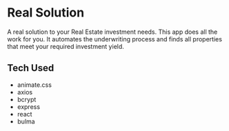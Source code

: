 # Real Solution

A real solution to your Real Estate investment needs. This app does all the work for you. It automates the underwriting process and finds all properties that meet your required investment yield.

## Tech Used

- animate.css
- axios
- bcrypt
- express
- react
- bulma